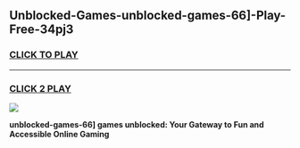 
## Unblocked-Games-unblocked-games-66]-Play-Free-34pj3
<h3>
<a href="https://premium76.site?title=unblocked-games-66]&ref=10A">CLICK TO PLAY</a></h3>
<hr>

<h3>
<a href="https://premium76.site?title=unblocked-games-66]&ref=10A">CLICK 2 PLAY</a>
  
</h3>

<a href="https://premium76.site?title=unblocked-games-66]&ref=10A"><img src="https://clearcache.store/games.png"></a>


**unblocked-games-66] games unblocked: Your Gateway to Fun and Accessible Online Gaming**
